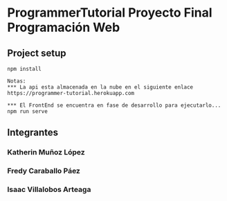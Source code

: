 # ProgrammerTutorial Proyecto Final Programación Web

## Project setup
```
npm install
```

```
Notas:
*** La api esta almacenada en la nube en el siguiente enlace https://programmer-tutorial.herokuapp.com

*** El FrontEnd se encuentra en fase de desarrollo para ejecutarlo... npm run serve

```
 ## Integrantes
 
 ### Katherin Muñoz López  
 ### Fredy Caraballo Páez 
 ### Isaac Villalobos Arteaga 

